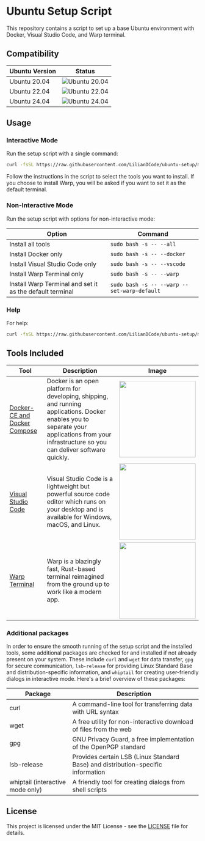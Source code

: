 # Ubuntu Setup Script

This repository contains a script to set up a base Ubuntu environment with Docker, Visual Studio Code, and Warp terminal.

## Compatibility

| Ubuntu Version | Status |
| -------------- | ------ |
| Ubuntu 20.04   | ![Ubuntu 20.04](https://github.com/LilianDCode/ubuntu-setup/actions/workflows/ci.yml/badge.svg?branch=main&event=push&job=test-setup&matrix=os=ubuntu-20.04) |
| Ubuntu 22.04   | ![Ubuntu 22.04](https://github.com/LilianDCode/ubuntu-setup/actions/workflows/ci.yml/badge.svg?branch=main&event=push&job=test-setup&matrix=os=ubuntu-22.04) |
| Ubuntu 24.04   | ![Ubuntu 24.04](https://github.com/LilianDCode/ubuntu-setup/actions/workflows/ci.yml/badge.svg?branch=main&event=push&job=test-setup&matrix=os=ubuntu-24.04) |

## Usage

### Interactive Mode

Run the setup script with a single command:

```sh
curl -fsSL https://raw.githubusercontent.com/LilianDCode/ubuntu-setup/main/setup.sh | sudo bash
```

Follow the instructions in the script to select the tools you want to install. If you choose to install Warp, you will be asked if you want to set it as the default terminal.

### Non-Interactive Mode

Run the setup script with options for non-interactive mode:

| Option | Command |
| --- | --- |
| Install all tools | ```sudo bash -s -- --all ``` |
| Install Docker only | ```sudo bash -s -- --docker ``` |
| Install Visual Studio Code only | ```sudo bash -s -- --vscode ``` |
| Install Warp Terminal only | ```sudo bash -s -- --warp ``` |
| Install Warp Terminal and set it as the default terminal | ```sudo bash -s -- --warp --set-warp-default ``` |

### Help

For help:

```sh
curl -fsSL https://raw.githubusercontent.com/LilianDCode/ubuntu-setup/main/setup.sh | sudo bash -s -- --help
```

## Tools Included

| Tool | Description | Image |
| --- | --- | --- |
| <a href="https://www.docker.com/" target="_blank">Docker-CE and Docker Compose</a> | Docker is an open platform for developing, shipping, and running applications. Docker enables you to separate your applications from your infrastructure so you can deliver software quickly. | <img src="https://blog.lecacheur.com/wp-content/uploads/2014/10/docker.png" width="200"> |
| <a href="https://code.visualstudio.com/" target="_blank">Visual Studio Code</a> | Visual Studio Code is a lightweight but powerful source code editor which runs on your desktop and is available for Windows, macOS, and Linux. | <img src="https://code.visualstudio.com/assets/home/home-screenshot-linux.png" width="200"> |
| <a href="https://www.warp.dev/" target="_blank">Warp Terminal</a> | Warp is a blazingly fast, Rust-based terminal reimagined from the ground up to work like a modern app. | <img src="https://assets-global.website-files.com/64b6f3636f598299028e8577/65d5db665ae2b6b691e54ac6_modern-editing%402x.webp" width="200"> |

### Additional packages

In order to ensure the smooth running of the setup script and the installed tools, some additional packages are checked for and installed if not already present on your system. These include `curl` and `wget` for data transfer, `gpg` for secure communication, `lsb-release` for providing Linux Standard Base and distribution-specific information, and `whiptail` for creating user-friendly dialogs in interactive mode. Here's a brief overview of these packages:

| Package | Description |
| --- | --- |
| curl | A command-line tool for transferring data with URL syntax |
| wget | A free utility for non-interactive download of files from the web |
| gpg | GNU Privacy Guard, a free implementation of the OpenPGP standard |
| lsb-release | Provides certain LSB (Linux Standard Base) and distribution-specific information |
| whiptail (interactive mode only) | A friendly tool for creating dialogs from shell scripts |

## License

This project is licensed under the MIT License - see the [LICENSE](LICENSE) file for details.

